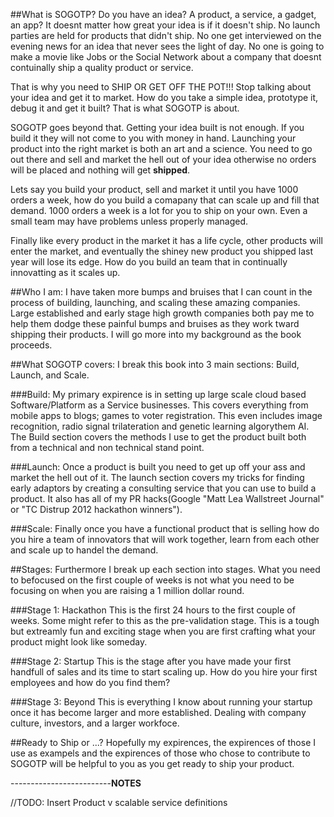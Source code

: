 
##What is SOGOTP?
Do you have an idea? A product, a service, a gadget, an app? It doesnt matter how great your idea is if it doesn't ship. No launch parties are held for products that didn't ship. No one get interviewed on the evening news for an idea that never sees the light of day. No one is going to make a movie like Jobs or the Social Network about a company that doesnt contuinally ship a quality product or service. 

That is why you need to SHIP OR GET OFF THE POT!!! Stop talking about your idea and get it to market. How do you take a simple idea, prototype it, debug it and get it built? That is what SOGOTP is about.

SOGOTP goes beyond that. Getting your idea built is not enough. If you build it they will not come to you with money in hand.  Launching your product into the right market is both an art and a science. You need to go out there and sell and market the hell out of your idea otherwise no orders will be placed and nothing will get **shipped**.

Lets say you build your product, sell and market it until you have 1000 orders a week, how do you build a comapany that can scale up and fill that demand. 1000 orders a week is a lot for you to ship on your own. Even a small team may have problems unless properly managed.

Finally like every product in the market it has a life cycle, other products will enter the market, and eventually the shiney new product you shipped last year will lose its edge. How do you build an team that in continually innovatting as it scales up. 



##Who I am:
I have taken more bumps and bruises that I can count in the process of building, launching, and scaling these amazing companies. Large established and early stage high growth companies both pay me to help them dodge these painful bumps and bruises as they work tward shipping their products. I will go more into my background as the book proceeds.


##What SOGOTP covers:
I break this book into 3 main sections: Build, Launch, and Scale.

###Build:
My primary expirence is in setting up large scale cloud based Software/Platform as a Service businesses. This covers everything from mobile apps to blogs; games to voter registration. This even includes image recognition, radio signal trilateration and genetic learning algorythem AI. The Build section covers the methods I use to get the product built both from a technical and non technical stand point.

###Launch:
Once a product is built you need to get up off your ass and market the hell out of it. The launch section covers my tricks for finding early adaptors by creating a consulting service that you can use to build a product. It also has all of my PR hacks(Google "Matt Lea Wallstreet Journal" or "TC Distrup 2012 hackathon winners").

###Scale:
Finally once you have a functional product that is selling how do you hire a team of innovators that will work together, learn from each other and scale up to handel the demand.


##Stages:
Furthermore I break up each section into stages. What you need to befocused on the first couple of weeks is not what you need to be focusing on when you are raising a 1 million dollar round.

###Stage 1: Hackathon
This is the first 24 hours to the first couple of weeks. Some might refer to this as the pre-validation stage. This is a tough but extreamly fun and exciting stage when you are first crafting what your product might look like someday. 

###Stage 2: Startup
This is the stage after you have made your first handfull of sales and its time to start scaling up. How do you hire your first employees and how do you find them? 

###Stage 3: Beyond
This is everything I know about running your startup once it has become larger and more established. Dealing with company culture, investors, and a larger workfoce. 

##Ready to Ship or ...?
Hopefully my expirences, the expirences of those I use as exampels and the expirences of those who chose to contribute to SOGOTP will be helpful to you as you get ready to ship your product.



-------------------------**NOTES**

//TODO: Insert Product v scalable service definitions

